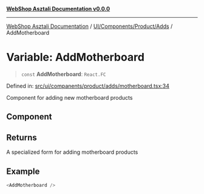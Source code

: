[**WebShop Asztali Documentation v0.0.0**](../../../../../README.md)

***

[WebShop Asztali Documentation](../../../../../modules.md) / [UI/Components/Product/Adds](../README-3.md) / AddMotherboard

# Variable: AddMotherboard

> `const` **AddMotherboard**: `React.FC`

Defined in: [src/ui/companents/product/adds/motherboard.tsx:34](https://github.com/yourusername/webshop_asztali/blob/6cd6b8ff5f7d5531f80a92ddbde9cd7ab8ecd569/src/ui/companents/product/adds/motherboard.tsx#L34)

Component for adding new motherboard products

## Component

## Returns

A specialized form for adding motherboard products

## Example

```ts
<AddMotherboard />
```
